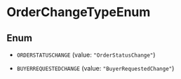 
# OrderChangeTypeEnum

## Enum


* `ORDERSTATUSCHANGE` (value: `"OrderStatusChange"`)

* `BUYERREQUESTEDCHANGE` (value: `"BuyerRequestedChange"`)



